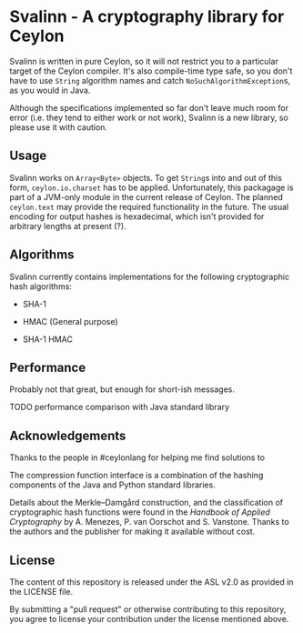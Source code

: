 # Svalinn - A cryptography library for Ceylon

Svalinn is written in pure Ceylon, so it will not restrict you to a particular target of the Ceylon compiler. It's also compile-time type safe, so you don't have to use `String` algorithm names and catch `NoSuchAlgorithmException`s, as you would in Java.

Although the specifications implemented so far don't leave much room for error (i.e. they tend to either work or not work), Svalinn is a new library, so please use it with caution.

## Usage

Svalinn works on `Array<Byte>` objects. To get `String`s into and out of this form, `ceylon.io.charset` has to be applied. Unfortunately, this packagage is part of a JVM-only module in the current release of Ceylon. The planned `ceylon.text` may provide the required functionality in the future. The usual encoding for output hashes is hexadecimal, which isn't provided for arbitrary lengths at present (?).

## Algorithms

Svalinn currently contains implementations for the following cryptographic hash algorithms:

- SHA-1

- HMAC (General purpose)
 - SHA-1 HMAC

## Performance

Probably not that great, but enough for short-ish messages.

TODO performance comparison with Java standard library

## Acknowledgements

Thanks to the people in #ceylonlang for helping me find solutions to 

The compression function interface is a combination of the hashing components of the Java and Python standard libraries.

Details about the Merkle–Damgård construction, and the classification of cryptographic hash functions were found in the *Handbook of Applied Cryptography* by A. Menezes, P. van Oorschot and S. Vanstone. Thanks to the authors and the publisher for making it available without cost.

## License

The content of this repository is released under the ASL v2.0 as provided in the LICENSE file.

By submitting a "pull request" or otherwise contributing to this repository, you agree to license your contribution under the license mentioned above.
